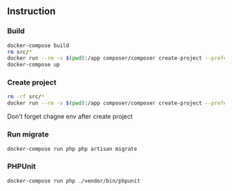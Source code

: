 ## Instruction

### Build

```bash
docker-compose build
rm src/*
docker run --rm -v $(pwd):/app composer/composer create-project --prefer-dist laravel/laravel src
docker-compose up
```

### Create project

```bash
rm -rf src/*
docker run --rm -v $(pwd):/app composer/composer create-project --prefer-dist laravel/laravel src
```

Don't forget chagne env after create project

### Run migrate

```bash
docker-compose run php php artisan migrate
```

### PHPUnit

```bash
docker-compose run php ./vendor/bin/phpunit
```